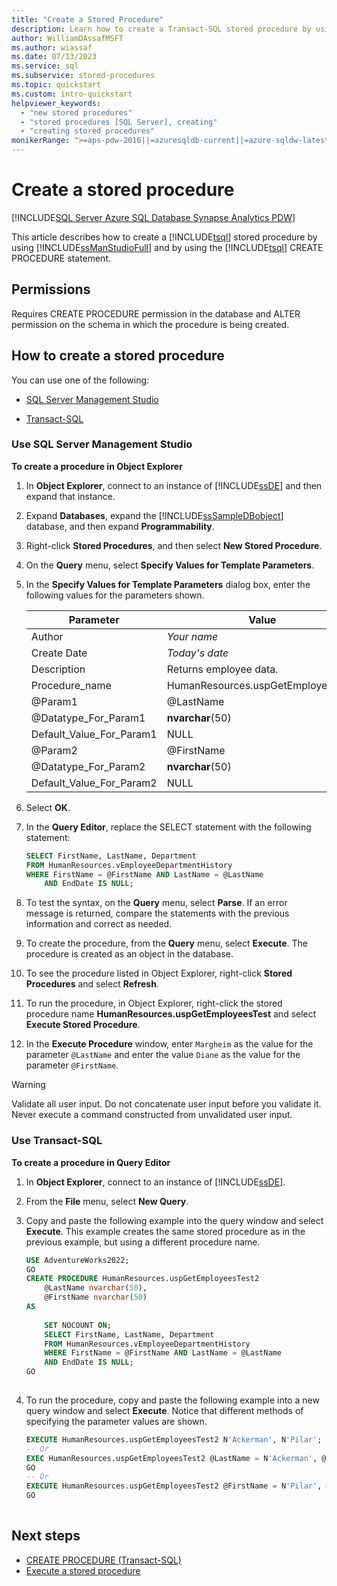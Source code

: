 ```yaml
---
title: "Create a Stored Procedure"
description: Learn how to create a Transact-SQL stored procedure by using SQL Server Management Studio and by using the Transact-SQL CREATE PROCEDURE statement.
author: WilliamDAssafMSFT
ms.author: wiassaf
ms.date: 07/13/2023
ms.service: sql
ms.subservice: stored-procedures
ms.topic: quickstart
ms.custom: intro-quickstart
helpviewer_keywords:
  - "new stored procedures"
  - "stored procedures [SQL Server], creating"
  - "creating stored procedures"
monikerRange: ">=aps-pdw-2016||=azuresqldb-current||=azure-sqldw-latest||>=sql-server-2016||>=sql-server-linux-2017||=azuresqldb-mi-current"
---
```

# Create a stored procedure

[!INCLUDE[SQL Server Azure SQL Database Synapse Analytics PDW](../../includes/applies-to-version/sql-asdb-asdbmi-asa-pdw.md)]

This article describes how to create a [!INCLUDE[tsql](../../includes/tsql-md.md)] stored procedure by using [!INCLUDE[ssManStudioFull](../../includes/ssmanstudiofull-md.md)] and by using the [!INCLUDE[tsql](../../includes/tsql-md.md)] CREATE PROCEDURE statement.
  
## Permissions
 Requires CREATE PROCEDURE permission in the database and ALTER permission on the schema in which the procedure is being created.  
  
## How to create a stored procedure
 You can use one of the following:  
  
-   [SQL Server Management Studio](#SSMSProcedure)  
  
-   [Transact-SQL](#TsqlProcedure)  
  
### <a id="SSMSProcedure"></a> Use SQL Server Management Studio
 **To create a procedure in Object Explorer**  
  
1. In **Object Explorer**, connect to an instance of [!INCLUDE[ssDE](../../includes/ssde-md.md)] and then expand that instance.  
  
1. Expand **Databases**, expand the [!INCLUDE[ssSampleDBobject](../../includes/sssampledbobject-md.md)] database, and then expand **Programmability**.  
  
1. Right-click **Stored Procedures**, and then select **New Stored Procedure**.  
  
1. On the **Query** menu, select **Specify Values for Template Parameters**.  
  
1. In the **Specify Values for Template Parameters** dialog box, enter the following values for the parameters shown.  
  
    |Parameter|Value|  
    |---------------|-----------|  
    |Author|*Your name*|  
    |Create Date|*Today's date*|  
    |Description|Returns employee data.|  
    |Procedure_name|HumanResources.uspGetEmployeesTest|  
    |@Param1|@LastName|  
    |@Datatype_For_Param1|**nvarchar**(50)|  
    |Default_Value_For_Param1|NULL|  
    |@Param2|@FirstName|  
    |@Datatype_For_Param2|**nvarchar**(50)|  
    |Default_Value_For_Param2|NULL|  
  
1. Select **OK**.  
  
1. In the **Query Editor**, replace the SELECT statement with the following statement:  
  
    ```sql  
    SELECT FirstName, LastName, Department  
    FROM HumanResources.vEmployeeDepartmentHistory  
    WHERE FirstName = @FirstName AND LastName = @LastName  
        AND EndDate IS NULL;  
    ```  
  
1. To test the syntax, on the **Query** menu, select **Parse**. If an error message is returned, compare the statements with the previous information and correct as needed.  
  
1. To create the procedure, from  the **Query** menu, select **Execute**. The procedure is created as an object in the database.  
  
1. To see the procedure listed in Object Explorer, right-click **Stored Procedures** and select **Refresh**.  
  
1. To run the procedure, in Object Explorer, right-click the stored procedure name **HumanResources.uspGetEmployeesTest** and select **Execute Stored Procedure**.  
  
1. In the **Execute Procedure** window, enter `Margheim` as the value for the parameter `@LastName` and enter the value `Diane` as the value for the parameter `@FirstName`.  
  
> [!WARNING]  
> Validate all user input. Do not concatenate user input before you validate it. Never execute a command constructed from unvalidated user input.  
  
### <a id="TsqlProcedure"></a> Use Transact-SQL
 **To create a procedure in Query Editor**  
  
1. In **Object Explorer**, connect to an instance of [!INCLUDE[ssDE](../../includes/ssde-md.md)].  
  
1. From the **File** menu, select **New Query**.  
  
1. Copy and paste the following example into the query window and select **Execute**. This example creates the same stored procedure as in the previous example, but using a different procedure name.  
  
    ```sql 
    USE AdventureWorks2022;  
    GO  
    CREATE PROCEDURE HumanResources.uspGetEmployeesTest2   
        @LastName nvarchar(50),   
        @FirstName nvarchar(50)   
    AS   
  
        SET NOCOUNT ON;  
        SELECT FirstName, LastName, Department  
        FROM HumanResources.vEmployeeDepartmentHistory  
        WHERE FirstName = @FirstName AND LastName = @LastName  
        AND EndDate IS NULL;  
    GO  
  
    ```  
  
1. To run the procedure, copy and paste the following example into a new query window and select **Execute**. Notice that different methods of specifying the parameter values are shown.  
  
    ```sql  
    EXECUTE HumanResources.uspGetEmployeesTest2 N'Ackerman', N'Pilar';  
    -- Or  
    EXEC HumanResources.uspGetEmployeesTest2 @LastName = N'Ackerman', @FirstName = N'Pilar';  
    GO  
    -- Or  
    EXECUTE HumanResources.uspGetEmployeesTest2 @FirstName = N'Pilar', @LastName = N'Ackerman';  
    GO  
  
    ```  
  
## Next steps

- [CREATE PROCEDURE (Transact-SQL)](../../t-sql/statements/create-procedure-transact-sql.md)
- [Execute a stored procedure](execute-a-stored-procedure.md)